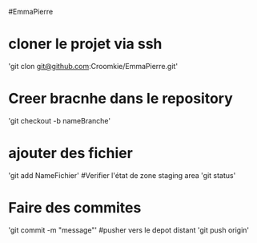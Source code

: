 #EmmaPierre
# cloner le projet via ssh
'git clon git@github.com:Croomkie/EmmaPierre.git'
# Creer bracnhe dans le repository
'git checkout -b nameBranche'
# ajouter des fichier
'git add NameFichier'
#Verifier l'état de zone staging area
'git status'
# Faire des commites
'git commit -m "message"'
#pusher vers le depot distant
'git push origin'
